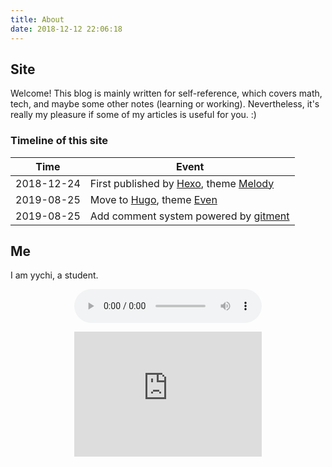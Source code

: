```yaml
---
title: About
date: 2018-12-12 22:06:18
---
```


## Site

Welcome! This blog is mainly written for self-reference, which covers math, tech, and maybe some other notes (learning or working). Nevertheless, it's really my pleasure if some of my articles is useful for you. :)

### Timeline of this site

|    Time    | Event                                           |
| :--------: | ----------------------------------------------- |
| 2018-12-24 | First published by [Hexo][1], theme [Melody][3] |
| 2019-08-25 | Move to [Hugo][2], theme [Even][4]              |
| 2019-08-25 | Add comment system powered by [gitment][5]      |

## Me

I am yychi, a student.

<center>
<p>
<audio autoplay="autoplay" controls="controls" loop="loop" preload="auto" src="the-show.mp3">Your browser doesn't support H5 audio flag!</audio>
</p>
<p>
<iframe src="https://ctext.org/roulette.pl?if=gb&amp;node=0&amp;x=300&amp;y=200&remap=gb" width="300" height="200" frameborder="0"><a href="https://ctext.org/text.pl?node=92193&amp;if=en&remap=gb">Wenyanwen roulette</a> by <a href="https://ctext.org">CTP</a>.</iframe>
</p>
</center>

[1]: http://hexo.io/
[2]: https://gohugo.io/
[3]: https://github.com/Molunerfinn/hexo-theme-melody
[4]: https://github.com/olOwOlo/hugo-theme-even
[5]: https://github.com/imsun/gitment